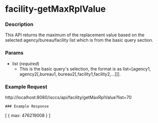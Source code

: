 # facility-getMaxRplValue
### Description  
This API returns the maximum of the replacement value based on the selected agency/bureau/facility list which is from the basic query section.
       
       
### Params
* list (*required*)
    * This is the basic query's selection, the format is as list=[agency1, agency2[,bureau1, bureau2[,facility1,facility2,...]]].

### Example Request  
http://localhost:8080/isccs/api/facility/getMaxRplValue?list=70
```
### Example Response  
```
[
    {
        max: 476219008
    }
]